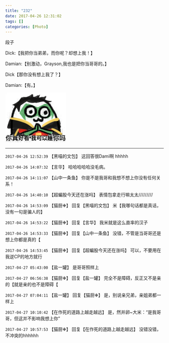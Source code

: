 ```yaml
---
title: "232"
date: 2017-04-26 12:31:02
tags: []
categories: [Photo]
---
```


<p>段子</p> 
<p>Dick:【我把你当弟弟，而你呢？却想上我！】</p> 
<p>Damian:【别激动，Grayson,我也是把你当哥哥的。】</p> 
<p>Dick【那你没有想上我了？】</p> 
<p>Damian:【有。】</p>

![](https://raw.githubusercontent.com/alicewish/meowchain247/master/img_cVZNdzJtQk9JV2V6bTdMUS8xTmYyVUpBTDN3b1NyQ1R0RGhHWHpIeFFrR1UwaGJaMmxxMG53PT0.png)

---

`2017-04-26 12:52:39` 【黑喵的文包】 这回答很Dami啊 hhhhh

`2017-04-26 14:07:32` 【言华】 哈哈哈哈哈没毛病。

`2017-04-26 14:11:07` 【山中一条鱼】 你是不是我哥和我想不想上你没有任何关系！

`2017-04-26 14:40:10` 【超蝙股今天还在涨吗】 表情包拿走行嘛太太/////////

`2017-04-26 14:53:09` 【猫厨✙】 回复【黑喵的文包】 米【我哪句话都是真话，没有一句是骗人的】

`2017-04-26 14:53:22` 【猫厨✙】 回复【言华】 我米就是这么直率的汉子

`2017-04-26 14:53:33` 【猫厨✙】 回复【山中一条鱼】 没错，不管是当哥哥还是想上你都是真的【

`2017-04-26 14:53:45` 【猫厨✙】 回复【超蝙股今天还在涨吗】 可以，不要用在我逆CP的地方就行

`2017-04-27 05:43:00` 【盐一罐】 是哥哥照样上

`2017-04-27 06:56:38` 【猫厨✙】 回复【盐一罐】 完全不是障碍，反正又不是亲的【就是亲的也不是障碍【

`2017-04-27 07:04:11` 【盐一罐】 回复【猫厨✙】 是，别说亲兄弟，亲姐弟都一样上

`2017-04-27 10:10:42` 【在作死的道路上越走越远】 是，然并卵~大米：“是我哥哥，但这并不影响我想上你”

`2017-04-27 10:57:53` 【猫厨✙】 回复【在作死的道路上越走越远】 没错没错，不冲突的hhhhhh
